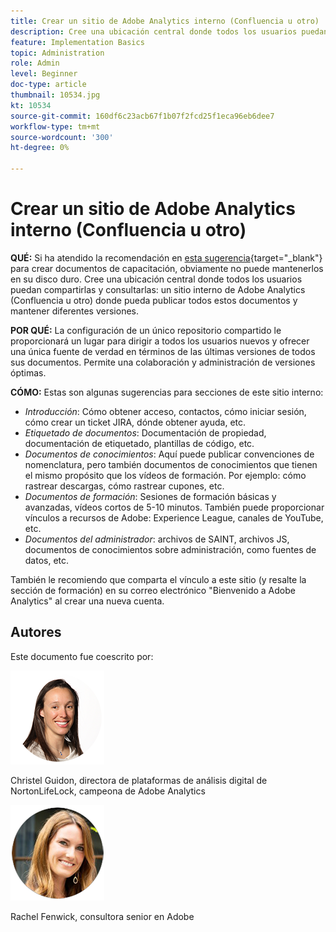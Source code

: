 ```yaml
---
title: Crear un sitio de Adobe Analytics interno (Confluencia u otro)
description: Cree una ubicación central donde todos los usuarios puedan compartir y consultar los documentos de formación.
feature: Implementation Basics
topic: Administration
role: Admin
level: Beginner
doc-type: article
thumbnail: 10534.jpg
kt: 10534
source-git-commit: 160df6c23acb67f1b07f2fcd25f1eca96eb6dee7
workflow-type: tm+mt
source-wordcount: '300'
ht-degree: 0%

---
```



# Crear un sitio de Adobe Analytics interno (Confluencia u otro)

**QUÉ:** Si ha atendido la recomendación en [esta sugerencia](create-basic-videos-and-training.md){target=&quot;_blank&quot;} para crear documentos de capacitación, obviamente no puede mantenerlos en su disco duro. Cree una ubicación central donde todos los usuarios puedan compartirlas y consultarlas: un sitio interno de Adobe Analytics (Confluencia u otro) donde pueda publicar todos estos documentos y mantener diferentes versiones.

**POR QUÉ:** La configuración de un único repositorio compartido le proporcionará un lugar para dirigir a todos los usuarios nuevos y ofrecer una única fuente de verdad en términos de las últimas versiones de todos sus documentos. Permite una colaboración y administración de versiones óptimas.

**CÓMO:** Estas son algunas sugerencias para secciones de este sitio interno:

* _Introducción_: Cómo obtener acceso, contactos, cómo iniciar sesión, cómo crear un ticket JIRA, dónde obtener ayuda, etc.
* _Etiquetado de documentos_: Documentación de propiedad, documentación de etiquetado, plantillas de código, etc.
* _Documentos de conocimientos_: Aquí puede publicar convenciones de nomenclatura, pero también documentos de conocimientos que tienen el mismo propósito que los vídeos de formación. Por ejemplo: cómo rastrear descargas, cómo rastrear cupones, etc.
* _Documentos de formación_: Sesiones de formación básicas y avanzadas, vídeos cortos de 5-10 minutos. También puede proporcionar vínculos a recursos de Adobe: Experience League, canales de YouTube, etc.
* _Documentos del administrador_: archivos de SAINT, archivos JS, documentos de conocimientos sobre administración, como fuentes de datos, etc.

También le recomiendo que comparta el vínculo a este sitio (y resalte la sección de formación) en su correo electrónico &quot;Bienvenido a Adobe Analytics&quot; al crear una nueva cuenta.


## Autores

Este documento fue coescrito por:

![Christel Guidon](assets/Christel-Headshot-150.png)

Christel Guidon, directora de plataformas de análisis digital de NortonLifeLock, campeona de Adobe Analytics

![Rachel Fenwick](assets/Rachel-Fenwick-150.png)

Rachel Fenwick, consultora senior en Adobe
